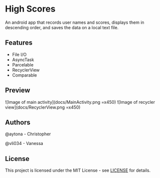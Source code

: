 # High Scores

An android app that records user names and scores, displays them in descending order, and saves the data on a local text file.

## Features

* File I/O
* AsyncTask
* Parcelable
* RecyclerView
* Comparable

## Preview

![Image of main activity](docs/MainActivity.png =x450)
![Image of recycler view](docs/RecyclerView.png =x450)

## Authors

@aytona - Christopher

@vli034 - Vanessa

## License

This project is licensed under the MIT License - see [LICENSE](docs/LICENSE) for details.
